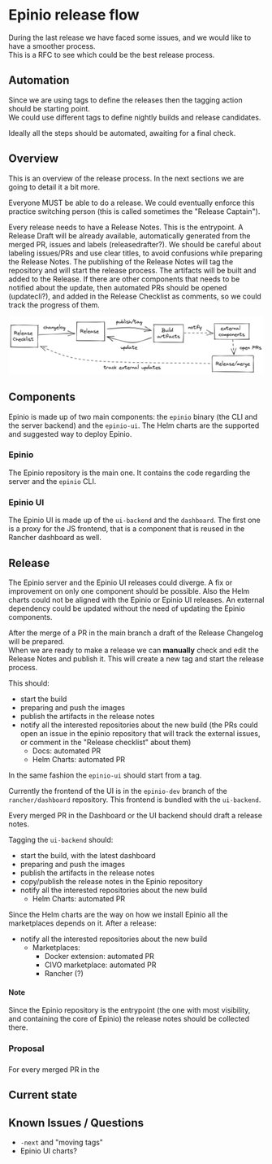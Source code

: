 # Epinio release flow

During the last release we have faced some issues, and we would like to have a smoother process.  
This is a RFC to see which could be the best release process.

## Automation

Since we are using tags to define the releases then the tagging action should be starting point.  
We could use different tags to define nightly builds and release candidates.

Ideally all the steps should be automated, awaiting for a final check.  

## Overview

This is an overview of the release process. In the next sections we are going to detail it a bit more.

Everyone MUST be able to do a release. We could eventually enforce this practice switching person (this is called sometimes the "Release Captain").

Every release needs to have a Release Notes. This is the entrypoint. A Release Draft will be already available, automatically generated from the merged PR, issues and labels (releasedrafter?). We should be careful about labeling issues/PRs and use clear titles, to avoid confusions while preparing the Release Notes. The publishing of the Release Notes will tag the repository and will start the release process. The artifacts will be built and added to the Release. If there are other components that needs to be notified about the update, then automated PRs should be opened (updatecli?), and added in the Release Checklist as comments, so we could track the progress of them.

![release](release.png)


## Components

Epinio is made up of two main components: the `epinio` binary (the CLI and the server backend) and the `epinio-ui`.
The Helm charts are the supported and suggested way to deploy Epinio.  

### Epinio

The Epinio repository is the main one. It contains the code regarding the server and the `epinio` CLI.

### Epinio UI

The Epinio UI is made up of the `ui-backend` and the `dashboard`. The first one is a proxy for the JS frontend, that is a component that is reused in the Rancher dashboard as well.

## Release

The Epinio server and the Epinio UI releases could diverge. A fix or improvement on only one component should be possible.
Also the Helm charts could not be aligned with the Epinio or Epinio UI releases. An external dependency could be updated without the need of updating the Epinio components.

After the merge of a PR in the main branch a draft of the Release Changelog will be prepared.  
When we are ready to make a release we can __manually__ check and edit the Release Notes and publish it. This will create a new tag and start the release process.

This should:

- start the build
- preparing and push the images
- publish the artifacts in the release notes
- notify all the interested repositories about the new build (the PRs could open an issue in the epinio repository that will track the external issues, or comment in the "Release checklist" about them)
  - Docs: automated PR
  - Helm Charts: automated PR


In the same fashion the `epinio-ui` should start from a tag.

Currently the frontend of the UI is in the `epinio-dev` branch of the `rancher/dashboard` repository. This frontend is bundled with the `ui-backend`.

Every merged PR in the Dashboard or the UI backend should draft a release notes.

Tagging the `ui-backend` should:
- start the build, with the latest dashboard
- preparing and push the images
- publish the artifacts in the release notes
- copy/publish the release notes in the Epinio repository
- notify all the interested repositories about the new build
  - Helm Charts: automated PR


Since the Helm charts are the way on how we install Epinio all the marketplaces depends on it. After a release:
- notify all the interested repositories about the new build
  - Marketplaces:
    - Docker extension: automated PR
    - CIVO marketplace: automated PR
    - Rancher (?)

#### Note

Since the Epinio repository is the entrypoint (the one with most visibility, and containing the core of Epinio) the release notes should be collected there.

### Proposal

###
For every merged PR in the 

## Current state

## Known Issues / Questions

- `-next` and "moving tags"
- Epinio UI charts?
